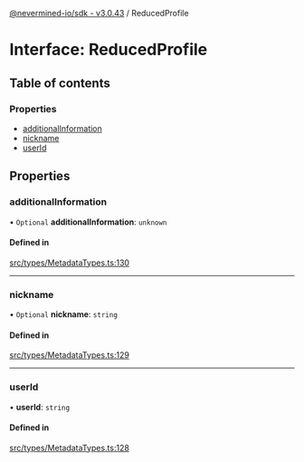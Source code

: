 [@nevermined-io/sdk - v3.0.43](../code-reference.md) / ReducedProfile

# Interface: ReducedProfile

## Table of contents

### Properties

- [additionalInformation](ReducedProfile.md#additionalinformation)
- [nickname](ReducedProfile.md#nickname)
- [userId](ReducedProfile.md#userid)

## Properties

### additionalInformation

• `Optional` **additionalInformation**: `unknown`

#### Defined in

[src/types/MetadataTypes.ts:130](https://github.com/nevermined-io/sdk-js/blob/356dfb328fcf7cee010b48756ca205b2a854f0f8/src/types/MetadataTypes.ts#L130)

---

### nickname

• `Optional` **nickname**: `string`

#### Defined in

[src/types/MetadataTypes.ts:129](https://github.com/nevermined-io/sdk-js/blob/356dfb328fcf7cee010b48756ca205b2a854f0f8/src/types/MetadataTypes.ts#L129)

---

### userId

• **userId**: `string`

#### Defined in

[src/types/MetadataTypes.ts:128](https://github.com/nevermined-io/sdk-js/blob/356dfb328fcf7cee010b48756ca205b2a854f0f8/src/types/MetadataTypes.ts#L128)
